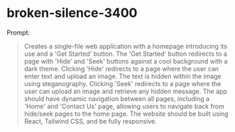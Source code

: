 # broken-silence-3400

Prompt:
> Creates a single-file web application with a homepage introducing its use and a 'Get Started' button. The 'Get Started' button redirects to a page with 'Hide' and 'Seek' buttons against a cool background with a dark theme. Clicking 'Hide' redirects to a page where the user can enter text and upload an image. The text is hidden within the image using steganography. Clicking 'Seek' redirects to a page where the user can upload an image and retrieve any hidden message. The app should have dynamic navigation between all pages, including a 'Home' and 'Contact Us' page, allowing users to navigate back from hide/seek pages to the home page. The website should be built using React, Tailwind CSS, and be fully responsive.